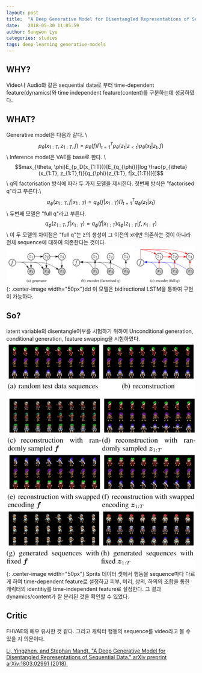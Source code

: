 ```yaml
---
layout: post
title:  "A Deep Generative Model for Disentangled Representations of Sequential Data"
date:   2018-05-30 11:05:59
author: Sungwon Lyu
categories: studies
tags: deep-learning generative-models
---
```

## WHY? 
Video나 Audio와 같은 sequential data로 부터 time-dependent feature(dynamics)와 time independent feature(content)를 구분하는데 성공하였다. 

## WHAT?
Generative model은 다음과 같다. \\
$$p_{\theta}(x_{1:T}, z_{1:T}, f) = p_{\theta}(f)\Pi^T_{t=1} p_{\theta}(z_t|z_{< t})p_{\theta}(x_t|z_t, f)$$\\
Inference model은 VAE를 base로 한다. \\
$$max_{\theta, \phi}E_{p_D(x_{1:T})}[E_{q_{\phi}}[log \frac{p_{\theta}(x_{1:T}, z_{1:T},f)}{q_{\phi}(z_{1:T}, f|x_{1:T})}]]$$\\
q의 factorisation 방식에 따라 두 가지 모델을 제시한다. 첫번째 방식은 "factorised q"라고 부른다.\\
$$q_{\phi}(z_{1:T}, f|x_{1:T}) = q_{\phi}(f|x_{1:T})\Pi_{t=1}^T q_{\phi}(z_t|x_t)$$\\
두번째 모델은 "full q"라고 부른다.
$$q_{\phi}(z_{1:T}, f|x_{1:T}) = q_{\phi}(f|x_{1:T})q_{\phi}(z_{1:T}|f, x_{1:T})$$\\
이 두 모델의 차이점은 "full q"는 z의 생성이 그 이전의 x에만 의존하는 것이 아니라 전체 sequence에 대하여 의존한다는 것이다. 
![image](/assets/images/dgmdrs1.png){: .center-image width="50px"}dd
이 모델은 bidirectional LSTM을 통하여 구현이 가능하다. 

## So?
latent variable의 disentangle여부를 시험하기 위하여 Unconditional generation, conditional generation, feature swapping을 시험하였다. 
![image](/assets/images/dgmdrs2.png){: .center-image width="50px"}
Sprits 데이터 셋에서 행동을 sequence마다 다르게 하여 time-dependent feature로 설정하고 피부, 머리, 상의, 하의의 조합을 통한 캐릭터의 identitiy를 time-independent feature로 설정한다. 그 결과 dynamics/content가 잘 분리된 것을 확인할 수 있었다. 

## Critic
FHVAE와 매우 유사한 것 같다. 그리고 캐릭터 행동의 sequence를 video라고 볼 수 있을 지 의문이다. 

[Li, Yingzhen, and Stephan Mandt. "A Deep Generative Model for Disentangled Representations of Sequential Data." arXiv preprint arXiv:1803.02991 (2018).](https://arxiv.org/abs/1803.02991)
